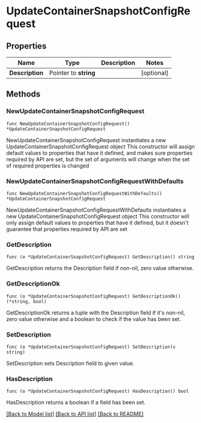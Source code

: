 # UpdateContainerSnapshotConfigRequest

## Properties

Name | Type | Description | Notes
------------ | ------------- | ------------- | -------------
**Description** | Pointer to **string** |  | [optional] 

## Methods

### NewUpdateContainerSnapshotConfigRequest

`func NewUpdateContainerSnapshotConfigRequest() *UpdateContainerSnapshotConfigRequest`

NewUpdateContainerSnapshotConfigRequest instantiates a new UpdateContainerSnapshotConfigRequest object
This constructor will assign default values to properties that have it defined,
and makes sure properties required by API are set, but the set of arguments
will change when the set of required properties is changed

### NewUpdateContainerSnapshotConfigRequestWithDefaults

`func NewUpdateContainerSnapshotConfigRequestWithDefaults() *UpdateContainerSnapshotConfigRequest`

NewUpdateContainerSnapshotConfigRequestWithDefaults instantiates a new UpdateContainerSnapshotConfigRequest object
This constructor will only assign default values to properties that have it defined,
but it doesn't guarantee that properties required by API are set

### GetDescription

`func (o *UpdateContainerSnapshotConfigRequest) GetDescription() string`

GetDescription returns the Description field if non-nil, zero value otherwise.

### GetDescriptionOk

`func (o *UpdateContainerSnapshotConfigRequest) GetDescriptionOk() (*string, bool)`

GetDescriptionOk returns a tuple with the Description field if it's non-nil, zero value otherwise
and a boolean to check if the value has been set.

### SetDescription

`func (o *UpdateContainerSnapshotConfigRequest) SetDescription(v string)`

SetDescription sets Description field to given value.

### HasDescription

`func (o *UpdateContainerSnapshotConfigRequest) HasDescription() bool`

HasDescription returns a boolean if a field has been set.


[[Back to Model list]](../README.md#documentation-for-models) [[Back to API list]](../README.md#documentation-for-api-endpoints) [[Back to README]](../README.md)



